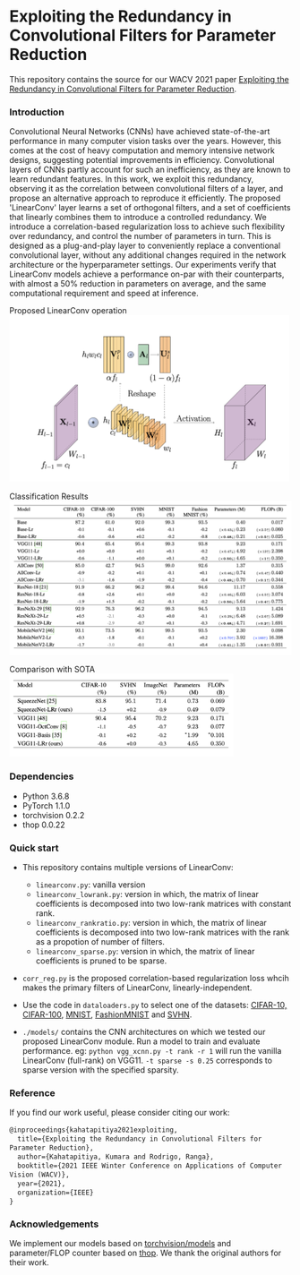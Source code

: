 # Exploiting the Redundancy in Convolutional Filters for Parameter Reduction

This repository contains the source for our WACV 2021 paper [Exploiting the Redundancy in Convolutional Filters for Parameter Reduction](https://arxiv.org/pdf/1907.11432).

### Introduction

Convolutional Neural Networks (CNNs) have achieved state-of-the-art performance in many computer vision tasks over the years. However, this comes at the cost of heavy computation and memory intensive network designs, suggesting potential improvements in efficiency. Convolutional layers of CNNs partly account for such an inefficiency, as they are known to learn redundant features. In this work, we exploit this redundancy, observing it as the correlation between convolutional filters of a layer, and propose an alternative approach to reproduce it efficiently. The proposed 'LinearConv' layer learns a set of orthogonal filters, and a set of coefficients that linearly combines them to introduce a controlled redundancy. We introduce a correlation-based regularization loss to achieve such flexibility over redundancy, and control the number of parameters in turn. This is designed as a plug-and-play layer to conveniently replace a conventional convolutional layer, without any additional changes required in the network architecture or the hyperparameter settings. Our experiments verify that LinearConv models achieve a performance on-par with their counterparts, with almost a 50% reduction in parameters on average, and the same computational requirement and speed at inference.

Proposed LinearConv operation
<img src="./figs/conv_img.png" width="500">

Classification Results
<img src="./figs/classi.png" width="600">

Comparison with SOTA
<img src="./figs/sota.png" width="400">

### Dependencies

- Python 3.6.8
- PyTorch 1.1.0
- torchvision 0.2.2
- thop 0.0.22

### Quick start

- This repository contains multiple versions of LinearConv:
    - `linearconv.py`: vanilla version
    - `linearconv_lowrank.py`: version in which, the matrix of linear coefficients is decomposed into two low-rank matrices with constant rank.
    - `linearconv_rankratio.py`: version in which, the matrix of linear coefficients is decomposed into two low-rank matrices with the rank as a propotion of number of filters.
    - `linearconv_sparse.py`: version in which, the matrix of linear coefficients is pruned to be sparse.

- `corr_reg.py` is the proposed correlation-based regularization loss whcih makes the primary filters of LinearConv, linearly-independent.

- Use the code in `dataloaders.py` to select one of the datasets: [CIFAR-10, CIFAR-100](https://www.cs.toronto.edu/~kriz/cifar.html), [MNIST](http://yann.lecun.com/exdb/mnist/), [FashionMNIST](https://github.com/zalandoresearch/fashion-mnist) and [SVHN](http://ufldl.stanford.edu/housenumbers/).

- `./models/` contains the CNN architectures on which we tested our proposed LinearConv module. Run a model to train and evaluate performance. eg: `python vgg_xcnn.py -t rank -r 1` will run the vanilla LinearConv (full-rank) on VGG11. `-t sparse -s 0.25` corresponds to sparse version with the specified sparsity.

### Reference

If you find our work useful, please consider citing our work:
```
@inproceedings{kahatapitiya2021exploiting,
  title={Exploiting the Redundancy in Convolutional Filters for Parameter Reduction},
  author={Kahatapitiya, Kumara and Rodrigo, Ranga},
  booktitle={2021 IEEE Winter Conference on Applications of Computer Vision (WACV)},
  year={2021},
  organization={IEEE}
}
```

### Acknowledgements

We implement our models based on [torchvision/models](https://github.com/pytorch/vision/tree/master/torchvision/models) and parameter/FLOP counter based on [thop](https://github.com/Lyken17/pytorch-OpCounter). We thank the original authors for their work.
